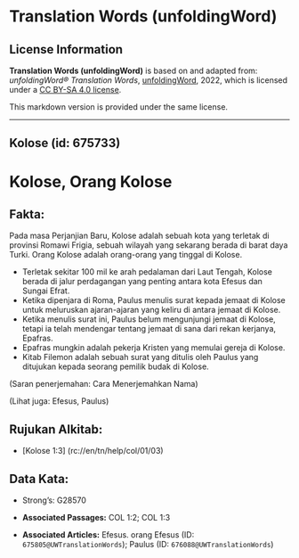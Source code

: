 # Translation Words (unfoldingWord)

## License Information

**Translation Words (unfoldingWord)** is based on and adapted from: _unfoldingWord® Translation Words_, [unfoldingWord](https://unfoldingword.org/utw), 2022, which is licensed under a [CC BY-SA 4.0 license](https://creativecommons.org/licenses/by-sa/4.0/legalcode.en).

This markdown version is provided under the same license.



--------------------------------

## Kolose (id: 675733)

Kolose, Orang Kolose
====================

Fakta:
------

Pada masa Perjanjian Baru, Kolose adalah sebuah kota yang terletak di provinsi Romawi Frigia, sebuah wilayah yang sekarang berada di barat daya Turki. Orang Kolose adalah orang\-orang yang tinggal di Kolose.

* Terletak sekitar 100 mil ke arah pedalaman dari Laut Tengah, Kolose berada di jalur perdagangan yang penting antara kota Efesus dan Sungai Efrat.
* Ketika dipenjara di Roma, Paulus menulis surat kepada jemaat di Kolose untuk meluruskan ajaran\-ajaran yang keliru di antara jemaat di Kolose.
* Ketika menulis surat ini, Paulus belum mengunjungi jemaat di Kolose, tetapi ia telah mendengar tentang jemaat di sana dari rekan kerjanya, Epafras.
* Epafras mungkin adalah pekerja Kristen yang memulai gereja di Kolose.
* Kitab Filemon adalah sebuah surat yang ditulis oleh Paulus yang ditujukan kepada seorang pemilik budak di Kolose.

(Saran penerjemahan: Cara Menerjemahkan Nama)

(Lihat juga: Efesus, Paulus)

Rujukan Alkitab:
----------------

* \[Kolose 1:3] (rc://en/tn/help/col/01/03\)

Data Kata:
----------

* Strong’s: G28570

* **Associated Passages:** COL 1:2; COL 1:3
* **Associated Articles:** Efesus. orang Efesus (ID: `675805@UWTranslationWords`); Paulus (ID: `676088@UWTranslationWords`)

